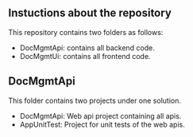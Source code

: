 Instuctions about the repository
--------------------------------

This repository contains two folders as follows:
- DocMgmtApi: contains all backend code.
- DocMgmtUi: contains all frontend code.

DocMgmtApi
----------
This folder contains two projects under one solution. 
- DocMgmtApi: Web api project containing all apis.
- AppUnitTest: Project for unit tests of the web apis.

